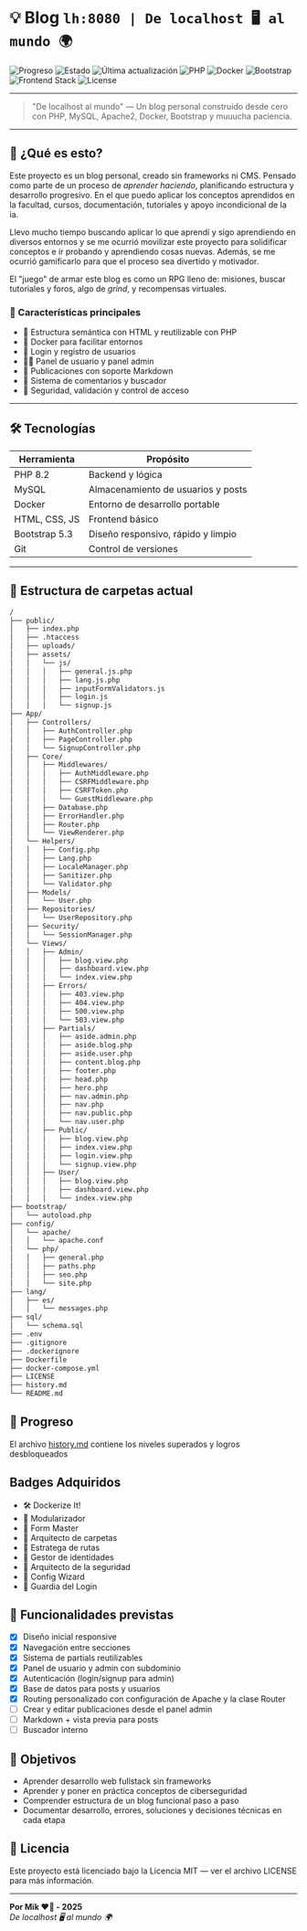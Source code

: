 # 💡 Blog `lh:8080 | De localhost 🖥️ al mundo 🌍`

![Progreso](https://img.shields.io/badge/Nivel-9%2F20-yellow?style=flat-square)
![Estado](https://img.shields.io/badge/Estado-En%20desarrollo-orange?style=flat-square)
![Última actualización](https://img.shields.io/badge/Actualizado-junio%202025-informational?style=flat-square)
![PHP](https://img.shields.io/badge/PHP-8.2-blue?style=flat-square&logo=php)
![Docker](https://img.shields.io/badge/Docker-compose-blue?style=flat-square&logo=docker)
![Bootstrap](https://img.shields.io/badge/Bootstrap-5.3-purple?style=flat-square&logo=bootstrap)
![Frontend Stack](https://img.shields.io/badge/Frontend-HTML%20%7C%20CSS%20%7C%20JS-blue?style=flat-square&logo=html5&logoColor=white)
![License](https://img.shields.io/badge/Licencia-MIT-green?style=flat-square)


---

> "De localhost al mundo" — Un blog personal construido desde cero con PHP, MySQL, Apache2, Docker, Bootstrap y muuucha paciencia.

---

## 🚀 ¿Qué es esto?

Este proyecto es un blog personal, creado sin frameworks ni CMS. Pensado como parte de un proceso de *aprender haciendo*, planificando estructura y desarrollo progresivo. En el que puedo aplicar los conceptos aprendidos en la facultad, cursos, documentación, tutoriales y apoyo incondicional de la ia.

Llevo mucho tiempo buscando aplicar lo que aprendí y sigo aprendiendo en diversos entornos y se me ocurrió movilizar este proyecto para solidificar conceptos e ir probando y aprendiendo cosas nuevas. Además, se me ocurrió gamificarlo para que el proceso sea divertido y motivador.

El "juego" de armar este blog es como un RPG lleno de: misiones, buscar tutoriales y foros, algo de *grind*, y recompensas virtuales.

### 🧩 Características principales

- 🧱 Estructura semántica con HTML y reutilizable con PHP
- 🐳 Docker para facilitar entornos
- 👤 Login y registro de usuarios
- 🧙‍♂️ Panel de usuario y panel admin
- 📝 Publicaciones con soporte Markdown
- 💬 Sistema de comentarios y buscador
- 🔐 Seguridad, validación y control de acceso

---

## 🛠️ Tecnologías

| Herramienta   | Propósito                          |
|---------------|------------------------------------|
| PHP 8.2       | Backend y lógica                   |
| MySQL         | Almacenamiento de usuarios y posts |
| Docker        | Entorno de desarrollo portable     |
| HTML, CSS, JS | Frontend básico                    |
| Bootstrap 5.3 | Diseño responsivo, rápido y limpio |
| Git           | Control de versiones               |



---

## 📁 Estructura de carpetas actual

```markdown
/
├── public/
│   ├── index.php
│   ├── .htaccess
│   ├── uploads/
│   ├── assets/
│   │   └── js/
│   │   │   ├── general.js.php
│   │   │   ├── lang.js.php
│   │   │   ├── inputFormValidators.js
│   │   │   ├── login.js
│   │   │   └── signup.js
├── App/
│   ├── Controllers/
│   │   ├── AuthController.php
│   │   ├── PageController.php
│   │   └── SignupController.php
│   ├── Core/
│   │   ├── Middlewares/
│   │   │   ├── AuthMiddleware.php
│   │   │   ├── CSRFMiddleware.php
│   │   │   ├── CSRFToken.php
│   │   │   └── GuestMiddleware.php
│   │   ├── Database.php
│   │   ├── ErrorHandler.php
│   │   ├── Router.php
│   │   └── ViewRenderer.php
│   └── Helpers/
│   │   ├── Config.php
│   │   ├── Lang.php
│   │   ├── LocaleManager.php
│   │   ├── Sanitizer.php
│   │   └── Validator.php
│   ├── Models/
│   │   └── User.php
│   ├── Repositories/
│   │   └── UserRepository.php
│   ├── Security/
│   │   └── SessionManager.php
│   └── Views/
│   │   ├── Admin/
│   │   │   ├── blog.view.php
│   │   │   ├── dashboard.view.php
│   │   │   └── index.view.php
│   │   ├── Errors/
│   │   │   ├── 403.view.php
│   │   │   ├── 404.view.php
│   │   │   ├── 500.view.php
│   │   │   └── 503.view.php
│   │   ├── Partials/
│   │   │   ├── aside.admin.php
│   │   │   ├── aside.blog.php
│   │   │   ├── aside.user.php
│   │   │   ├── content.blog.php
│   │   │   ├── footer.php
│   │   │   ├── head.php
│   │   │   ├── hero.php
│   │   │   ├── nav.admin.php
│   │   │   ├── nav.php
│   │   │   ├── nav.public.php
│   │   │   └── nav.user.php
│   │   ├── Public/
│   │   │   ├── blog.view.php
│   │   │   ├── index.view.php
│   │   │   ├── login.view.php
│   │   │   └── signup.view.php
│   │   ├── User/
│   │   │   ├── blog.view.php
│   │   │   ├── dashboard.view.php
│   │   │   └── index.view.php
├── bootstrap/
│   └── autoload.php
├── config/
│   └── apache/
│   │   └── apache.conf
│   └── php/
│   │   ├── general.php
│   │   ├── paths.php
│   │   ├── seo.php
│   │   └── site.php
├── lang/
│   ├── es/
│   │   └── messages.php
├── sql/
│   └── schema.sql
├── .env
├── .gitignore
├── .dockerignore
├── Dockerfile
├── docker-compose.yml
├── LICENSE
├── history.md
└── README.md
```

## 🧱 Progreso

El archivo [history.md](history.md) contiene los niveles superados y logros desbloqueados

## Badges Adquiridos

- 🛠️ Dockerize It!
- 🔗 Modularizador
- 🧾 Form Master
- 📁 Arquitecto de carpetas
- 🧠 Estratega de rutas
- 🪪 Gestor de identidades
- 🧰 Arquitecto de la seguridad
- 🧙 Config Wizard
- 🔐 Guardia del Login

## 📌 Funcionalidades previstas

- [x] Diseño inicial responsive
- [x] Navegación entre secciones
- [x] Sistema de partials reutilizables
- [x] Panel de usuario y admin con subdominio
- [x] Autenticación (login/signup para admin)
- [x] Base de datos para posts y usuarios
- [x] Routing personalizado con configuración de Apache y la clase Router
- [ ] Crear y editar publicaciones desde el panel admin
- [ ] Markdown + vista previa para posts
- [ ] Buscador interno

## 🏁 Objetivos

- Aprender desarrollo web fullstack sin frameworks
- Aprender y poner en práctica conceptos de ciberseguridad 
- Comprender estructura de un blog funcional paso a paso
- Documentar desarrollo, errores, soluciones y decisiones técnicas en cada etapa

## 📄 Licencia
Este proyecto está licenciado bajo la Licencia MIT — ver el archivo LICENSE para más información.

---
**Por Mik ❤️‍🔥 - 2025**  
*De localhost 🖥️ al mundo 🌍*